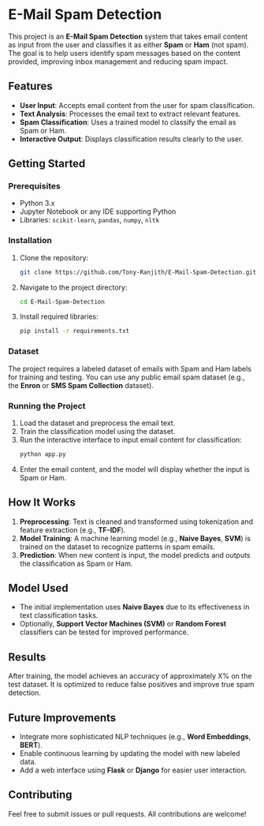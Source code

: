 

# E-Mail Spam Detection

This project is an **E-Mail Spam Detection** system that takes email content as input from the user and classifies it as either **Spam** or **Ham** (not spam). The goal is to help users identify spam messages based on the content provided, improving inbox management and reducing spam impact.

## Features
- **User Input**: Accepts email content from the user for spam classification.
- **Text Analysis**: Processes the email text to extract relevant features.
- **Spam Classification**: Uses a trained model to classify the email as Spam or Ham.
- **Interactive Output**: Displays classification results clearly to the user.

## Getting Started

### Prerequisites
- Python 3.x
- Jupyter Notebook or any IDE supporting Python
- Libraries: `scikit-learn`, `pandas`, `numpy`, `nltk`

### Installation
1. Clone the repository:
   ```bash
   git clone https://github.com/Tony-Ranjith/E-Mail-Spam-Detection.git
   ```
2. Navigate to the project directory:
   ```bash
   cd E-Mail-Spam-Detection
   ```
3. Install required libraries:
   ```bash
   pip install -r requirements.txt
   ```

### Dataset
The project requires a labeled dataset of emails with Spam and Ham labels for training and testing. You can use any public email spam dataset (e.g., the **Enron** or **SMS Spam Collection** dataset).

### Running the Project
1. Load the dataset and preprocess the email text.
2. Train the classification model using the dataset.
3. Run the interactive interface to input email content for classification:
   ```bash
   python app.py
   ```
4. Enter the email content, and the model will display whether the input is Spam or Ham.

## How It Works
1. **Preprocessing**: Text is cleaned and transformed using tokenization and feature extraction (e.g., **TF-IDF**).
2. **Model Training**: A machine learning model (e.g., **Naive Bayes**, **SVM**) is trained on the dataset to recognize patterns in spam emails.
3. **Prediction**: When new content is input, the model predicts and outputs the classification as Spam or Ham.

## Model Used
- The initial implementation uses **Naive Bayes** due to its effectiveness in text classification tasks.
- Optionally, **Support Vector Machines (SVM)** or **Random Forest** classifiers can be tested for improved performance.

## Results
After training, the model achieves an accuracy of approximately X% on the test dataset. It is optimized to reduce false positives and improve true spam detection.

## Future Improvements
- Integrate more sophisticated NLP techniques (e.g., **Word Embeddings**, **BERT**).
- Enable continuous learning by updating the model with new labeled data.
- Add a web interface using **Flask** or **Django** for easier user interaction.

## Contributing
Feel free to submit issues or pull requests. All contributions are welcome!
